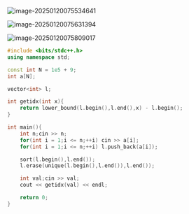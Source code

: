 

![image-20250120075534641](C:\Users\Emerson\AppData\Roaming\Typora\typora-user-images\image-20250120075534641.png)

![image-20250120075631394](C:\Users\Emerson\AppData\Roaming\Typora\typora-user-images\image-20250120075631394.png)

![image-20250120075809017](C:\Users\Emerson\AppData\Roaming\Typora\typora-user-images\image-20250120075809017.png)

```cpp
#include <bits/stdc++.h>
using namespace std;

const int N = 1e5 + 9;
int a[N];

vector<int> l;

int getidx(int x){
    return lower_bound(l.begin(),l.end(),x) - l.begin();
}

int main(){
    int n;cin >> n;
    for(int i = 1;i <= n;++i) cin >> a[i];
    for(int i = 1;i <= n;++i) l.push_back(a[i]);

    sort(l.begin(),l.end());
    l.erase(unique(l.begin(),l.end()),l.end());

    int val;cin >> val;
    cout << getidx(val) << endl;

    return 0;
}

```

